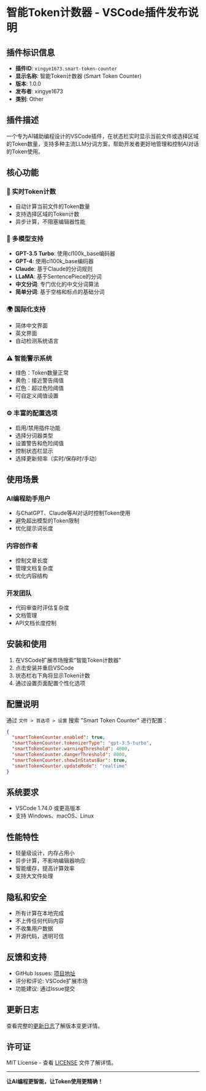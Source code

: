 # 智能Token计数器 - VSCode插件发布说明

## 插件标识信息
- **插件ID**: `xingye1673.smart-token-counter`
- **显示名称**: 智能Token计数器 (Smart Token Counter)
- **版本**: 1.0.0
- **发布者**: xingye1673
- **类别**: Other

## 插件描述

一个专为AI辅助编程设计的VSCode插件，在状态栏实时显示当前文件或选择区域的Token数量，支持多种主流LLM分词方案，帮助开发者更好地管理和控制AI对话的Token使用。

## 核心功能

### 🔢 实时Token计数
- 自动计算当前文件的Token数量
- 支持选择区域的Token计数
- 异步计算，不阻塞编辑器性能

### 🤖 多模型支持
- **GPT-3.5 Turbo**: 使用cl100k_base编码器
- **GPT-4**: 使用cl100k_base编码器  
- **Claude**: 基于Claude的分词规则
- **LLaMA**: 基于SentencePiece的分词
- **中文分词**: 专门优化的中文分词算法
- **简单分词**: 基于空格和标点的基础分词

### 🌍 国际化支持
- 简体中文界面
- 英文界面
- 自动检测系统语言

### ⚠️ 智能警示系统
- 绿色：Token数量正常
- 黄色：接近警告阈值
- 红色：超过危险阈值
- 可自定义阈值设置

### ⚙️ 丰富的配置选项
- 启用/禁用插件功能
- 选择分词器类型
- 设置警告和危险阈值
- 控制状态栏显示
- 选择更新频率（实时/保存时/手动）

## 使用场景

### AI编程助手用户
- 与ChatGPT、Claude等AI对话时控制Token使用
- 避免超出模型的Token限制
- 优化提示词长度

### 内容创作者
- 控制文章长度
- 管理文档复杂度
- 优化内容结构

### 开发团队
- 代码审查时评估复杂度
- 文档管理
- API文档长度控制

## 安装和使用

1. 在VSCode扩展市场搜索"智能Token计数器"
2. 点击安装并重启VSCode
3. 状态栏右下角将显示Token计数
4. 通过设置页面配置个性化选项

## 配置说明

通过 `文件 > 首选项 > 设置` 搜索 "Smart Token Counter" 进行配置：

```json
{
  "smartTokenCounter.enabled": true,
  "smartTokenCounter.tokenizerType": "gpt-3.5-turbo",
  "smartTokenCounter.warningThreshold": 4000,
  "smartTokenCounter.dangerThreshold": 8000,
  "smartTokenCounter.showInStatusBar": true,
  "smartTokenCounter.updateMode": "realtime"
}
```

## 系统要求

- VSCode 1.74.0 或更高版本
- 支持 Windows、macOS、Linux

## 性能特性

- 轻量级设计，内存占用小
- 异步计算，不影响编辑器响应
- 智能缓存，提高计算效率
- 支持大文件处理

## 隐私和安全

- 所有计算在本地完成
- 不上传任何代码内容
- 不收集用户数据
- 开源代码，透明可信

## 反馈和支持

- GitHub Issues: [项目地址](https://github.com/Josh/smart-token-counter)
- 评分和评论: VSCode扩展市场
- 功能建议: 通过Issue提交

## 更新日志

查看完整的[更新日志](CHANGELOG.md)了解版本变更详情。

## 许可证

MIT License - 查看 [LICENSE](LICENSE) 文件了解详情。

---

**让AI编程更智能，让Token使用更精确！**
